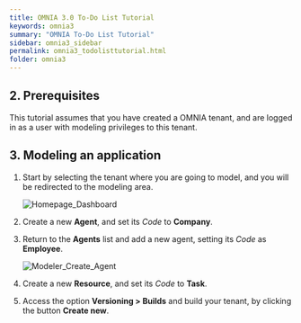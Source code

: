 ```yaml
---
title: OMNIA 3.0 To-Do List Tutorial
keywords: omnia3
summary: "OMNIA To-Do List Tutorial"
sidebar: omnia3_sidebar
permalink: omnia3_todolisttutorial.html
folder: omnia3
---
```


## 2. Prerequisites

This tutorial assumes that you have created a OMNIA tenant, and are logged in as a user with modeling privileges to this tenant.

## 3. Modeling an application

1. Start by selecting the tenant where you are going to model, and you will be redirected to the modeling area.
 
    ![Homepage_Dashboard](http://funkyimg.com/i/2DVGv.png)
 

2.  Create a new  **Agent**, and set its  *Code*  to  **Company**.
    
   
3.  Return to the  **Agents** list and add a new agent, setting its  *Code*  as  **Employee**.

    ![Modeler_Create_Agent](https://raw.githubusercontent.com/numbersbelieve/omnia3/master/docs/tutorialPics/modelingTutorial/Modeler-Agent-Employee.PNG)

4.  Create a new  **Resource**, and set its  *Code*  to  **Task**.
    
5.  Access the option  **Versioning > Builds**  and build your tenant, by clicking the button  **Create new**.

